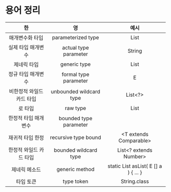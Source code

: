 # 용어 정리


|       한       |            영            |                     예시                     |
|:-------------:|:-----------------------:|:------------------------------------------:|
|   매개변수화 타입    |   parameterized type    |                List<String>                |
|  실제 타입 매개변수   |  actual type parameter  |                   String                   |
|    제네릭 타입     |      generic type       |                  List<E>                   |
|  정규 타입 매개변수   |  formal type parameter  |                     E                      |
| 비한정적 와일드카드 타입 | unbounded wildcard type |                  List<?>                   |
|     로 타입      |        raw type         |                    List                    |
|  한정적 타입 매개변수  | bounded type parameter  |             <E extends Number>             |
|   재귀적 타입 한정   |  recursive type bound   |         <T extends Comparable<T>>          |
| 한정적 와일드 카드 타입 |  bounded wildcard type  |           List<? extends Number>           |
|    제네릭 메소드    |     generic method      | static<E> List<E> asList( E [] a ) { ... } |
|     타입 토큰     |       type token        |                String.class                |